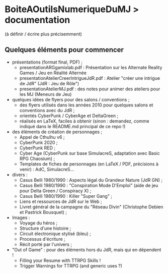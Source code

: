 # BoiteAOutilsNumeriqueDuMJ > documentation

(à définir / écrire plus précisemment)

## Quelques éléments pour commencer

  * présentations (format final, PDF) ; 
    * presentationARGgamixlab.pdf : Présentation sur les Alternate Reality Games / Jeu en Réalité Alternée
    * presentationAtelierCreerIntrigueJdR.pdf : Atelier "créer une intrigue de JdR" (JdR : Jeu de Rôle")
    * presentationAtelierMJ.pdf : des notes pour animer des ateliers pour les MJ (Meneurs de Jeu)
  * quelques idées de flyers pour des salons / conventions ; 
    * des flyers utilisés dans les années 2010 pour quelques salons et conventions avec du JdR ; 
    * orientés CyberPunk / CyberAge et DeltaGreen ; 
    * réalisés en LaTeX, faciles à obtenir (sinon : demandez, comme indiqué dans le README.md principal de ce repo !)
  * des éléments de création de personnages ; 
    * Appel de Cthulhu v6 ; 
    * CyberPunk 2020 ; 
    * CyberPunk RED ; 
    * Cyber Age (CyberPunk sur base SimulacreS, adaptation avec Basic RPG Chaosium) ; 
    * Templates de fiches de personnages (en LaTeX / PDF, précisions à venir) : AdC, SimulacreS...
  * divers : 
    * Casus Belli 1980/1990 : Aspects légal du Grandeur Nature (JdR GN) ; 
    * Casus Belli 1980/1990 : "Conspiration Mode D'Emploi" (aide de jeu pour Delta Green / Conspiracy X) ; 
    * Casus Belli 1980/1990 : Killer "Super Gang" ; 
    * Liens et ressources de JdR sur le Web ; 
    * Livret général de la campagne du "Réseau Divin" (Christophe Debien et Pastrick Bousquet) ; 
  * Images : 
    * Voyage du héros ; 
    * Structure d'une histoire ; 
    * Circuit électronique stylisé (bleu) ; 
    * Processus d'écriture ; 
    * Récit porté par l'univers ; 
  * "Out of Game" : pour des éléments hors du JdR, mais qui en dépendent !
    * Filling your Resume with TTRPG Skills ! 
    * Trigger Warnings for TTRPG (and generic uses ?)
